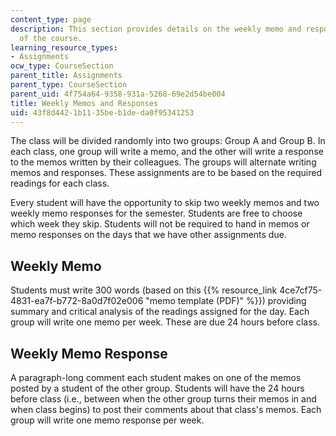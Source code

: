 ```yaml
---
content_type: page
description: This section provides details on the weekly memo and response assignments
  of the course.
learning_resource_types:
- Assignments
ocw_type: CourseSection
parent_title: Assignments
parent_type: CourseSection
parent_uid: 4f754a64-9358-931a-5268-69e2d54be004
title: Weekly Memos and Responses
uid: 43f8d442-1b11-35be-b1de-da0f95341253
---
```


The class will be divided randomly into two groups: Group A and Group B. In each class, one group will write a memo, and the other will write a response to the memos written by their colleagues. The groups will alternate writing memos and responses. These assignments are to be based on the required readings for each class.

Every student will have the opportunity to skip two weekly memos and two weekly memo responses for the semester. Students are free to choose which week they skip. Students will not be required to hand in memos or memo responses on the days that we have other assignments due.

Weekly Memo
-----------

Students must write 300 words (based on this {{% resource_link 4ce7cf75-4831-ea7f-b772-8a0d7f02e006 "memo template (PDF)" %}}) providing summary and critical analysis of the readings assigned for the day. Each group will write one memo per week. These are due 24 hours before class.

Weekly Memo Response
--------------------

A paragraph-long comment each student makes on one of the memos posted by a student of the other group. Students will have the 24 hours before class (i.e., between when the other group turns their memos in and when class begins) to post their comments about that class's memos. Each group will write one memo response per week.